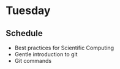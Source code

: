 # Tuesday

## Schedule

 * Best practices for Scientific Computing
 * Gentle introduction to git
 * Git commands

